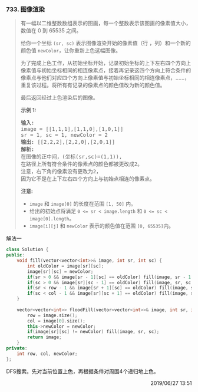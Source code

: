 ### 733. 图像渲染

> <div class="content__2ebE"><p>有一幅以二维整数数组表示的图画，每一个整数表示该图画的像素值大小，数值在 0 到 65535 之间。</p>
> 
> <p>给你一个坐标&nbsp;<code>(sr, sc)</code>&nbsp;表示图像渲染开始的像素值（行 ，列）和一个新的颜色值&nbsp;<code>newColor</code>，让你重新上色这幅图像。</p>
> 
> <p>为了完成上色工作，从初始坐标开始，记录初始坐标的上下左右四个方向上像素值与初始坐标相同的相连像素点，接着再记录这四个方向上符合条件的像素点与他们对应四个方向上像素值与初始坐标相同的相连像素点，……，重复该过程。将所有有记录的像素点的颜色值改为新的颜色值。</p>
> 
> <p>最后返回经过上色渲染后的图像。</p>
> 
> <p><strong>示例 1:</strong></p>
> 
> <pre><strong>输入:</strong> 
> image = [[1,1,1],[1,1,0],[1,0,1]]
> sr = 1, sc = 1, newColor = 2
> <strong>输出:</strong> [[2,2,2],[2,2,0],[2,0,1]]
> <strong>解析:</strong> 
> 在图像的正中间，(坐标(sr,sc)=(1,1)),
> 在路径上所有符合条件的像素点的颜色都被更改成2。
> 注意，右下角的像素没有更改为2，
> 因为它不是在上下左右四个方向上与初始点相连的像素点。
> </pre>
> 
> <p><strong>注意:</strong></p>
> 
> <ul>
> 	<li><code>image</code> 和&nbsp;<code>image[0]</code>&nbsp;的长度在范围&nbsp;<code>[1, 50]</code> 内。</li>
> 	<li>给出的初始点将满足&nbsp;<code>0 &lt;= sr &lt; image.length</code> 和&nbsp;<code>0 &lt;= sc &lt; image[0].length</code>。</li>
> 	<li><code>image[i][j]</code> 和&nbsp;<code>newColor</code>&nbsp;表示的颜色值在范围&nbsp;<code>[0, 65535]</code>内。</li>
> </ul>
> </div>

解法一
```cpp
class Solution {
public:
    void fill(vector<vector<int>>& image, int sr, int sc) {
        int oldColor = image[sr][sc];
        image[sr][sc] = newColor;
        if(sr > 0 && image[sr - 1][sc] == oldColor) fill(image, sr - 1, sc);
        if(sc > 0 && image[sr][sc - 1] == oldColor) fill(image, sr, sc - 1);
        if(sr < row - 1 && image[sr + 1][sc] == oldColor) fill(image, sr + 1, sc);
        if(sc < col - 1 && image[sr][sc + 1] == oldColor) fill(image, sr, sc + 1);
    }
    
    vector<vector<int>> floodFill(vector<vector<int>>& image, int sr, int sc, int newColor) {
        row = image.size();
        col = image[0].size();
        this->newColor = newColor;
        if(image[sr][sc] != newColor) fill(image, sr, sc);
        return image;
    }
private:
    int row, col, newColor;
};
```

DFS搜索。先对当前位置上色，再根据条件对周围4个递归地上色。

<div style="text-align: right"> 2019/06/27 13:51 </div>